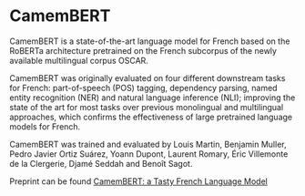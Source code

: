 # CamemBERT 

CamemBERT is a state-of-the-art language model for French based on the RoBERTa architecture pretrained on the French subcorpus of the newly available multilingual corpus OSCAR.  

CamemBERT was originally evaluated on four different downstream tasks for French: part-of-speech (POS) tagging, dependency parsing, named entity recognition (NER) and natural language inference (NLI); improving the state of the art for most tasks over previous monolingual and multilingual approaches, which confirms the effectiveness of large pretrained language models for French.   

CamemBERT was trained and evaluated by Louis Martin, Benjamin Muller, Pedro Javier Ortiz Suárez, Yoann Dupont, Laurent Romary, Éric Villemonte de la Clergerie, Djamé Seddah and Benoît Sagot.  

Preprint can be found [CamemBERT: a Tasty French Language Model](https://arxiv.org/abs/1911.03894)  
